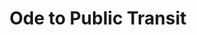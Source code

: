 ---
pid: ch784
title: Ode to Public Transit
location_transcription: Everywhere
coordinates: "[-75.163397054409, 39.952582688456]"
zipcode: '19107'
gen_neighborhood: Center City
neighborhood: Washington Square West,Avenue of The Arts,Midtown Village,Chinatown
outside_phl: 
age: '27'
age_range: 20-29
instagram: 
image_file_name: ch_784.jpg
proposal_transcription: Use art/structures to make SEPTA more accessible and increase
  use and exposure.
topic: Industrial
topic_summary: '0'
type: Other No Form
keywords_other: transportation, SEPTA
credit: Lou Taylor
image_labels: 
twitter: 
facebook: 
permalink: "/monuments/ch784/"
layout: item-page
---